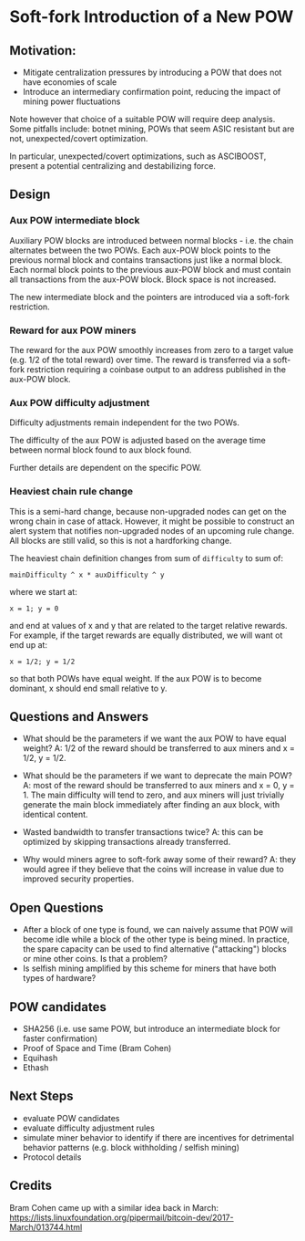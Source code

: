# Soft-fork Introduction of a New POW

## Motivation:

- Mitigate centralization pressures by introducing a POW that does not have economies of scale
- Introduce an intermediary confirmation point, reducing the impact of mining power fluctuations

Note however that choice of a suitable POW will require deep analysis.  Some pitfalls include: botnet mining, POWs that seem ASIC resistant but are not, unexpected/covert optimization.

In particular, unexpected/covert optimizations, such as ASCIBOOST, present a potential centralizing and destabilizing force.

## Design

### Aux POW intermediate block

Auxiliary POW blocks are introduced between normal blocks - i.e. the chain alternates between the two POWs.
Each aux-POW block points to the previous normal block and contains transactions just like a normal block.
Each normal block points to the previous aux-POW block and must contain all transactions from the aux-POW block.
Block space is not increased.

The new intermediate block and the pointers are introduced via a soft-fork restriction.

### Reward for aux POW miners

The reward for the aux POW smoothly increases from zero to a target value (e.g. 1/2 of the total reward) over time.
The reward is transferred via a soft-fork restriction requiring a coinbase output to an address published in the
aux-POW block.

### Aux POW difficulty adjustment

Difficulty adjustments remain independent for the two POWs.

The difficulty of the aux POW is adjusted based on the average time between normal block found
to aux block found.

Further details are dependent on the specific POW.

### Heaviest chain rule change

This is a semi-hard change, because non-upgraded nodes can get on the wrong chain in case of attack.  However,
it might be possible to construct an alert system that notifies non-upgraded nodes of an upcoming rule change.
All blocks are still valid, so this is not a hardforking change.

The heaviest chain definition changes from sum of `difficulty` to sum of:

    mainDifficulty ^ x * auxDifficulty ^ y

where we start at:

    x = 1; y = 0

and end at values of x and y that are related to the target relative rewards.  For example, if the target rewards
are equally distributed, we will want ot end up at:

    x = 1/2; y = 1/2

so that both POWs have equal weight.  If the aux POW is to become dominant, x should end small relative to y.


## Questions and Answers

- What should be the parameters if we want the aux POW to have equal weight? A: 1/2 of the reward should be transferred
to aux miners and x = 1/2, y = 1/2.

- What should be the parameters if we want to deprecate the main POW?  A: most of the reward should be transferred to
aux miners and x = 0, y = 1.  The main difficulty will tend to zero, and aux miners will just trivially generate the
main block immediately after finding an aux block, with identical content.

- Wasted bandwidth to transfer transactions twice?  A: this can be optimized by skipping transactions already
transferred.

- Why would miners agree to soft-fork away some of their reward?  A: they would agree if they believe that
the coins will increase in value due to improved security properties.

## Open Questions

- After a block of one type is found, we can naively assume that POW will become idle while a block of the other type is being mined.  In practice, the spare capacity can be used to find alternative ("attacking") blocks or mine other coins.  Is that a problem?
- Is selfish mining amplified by this scheme for miners that have both types of hardware?

## POW candidates

- SHA256 (i.e. use same POW, but introduce an intermediate block for faster confirmation)
- Proof of Space and Time (Bram Cohen)
- Equihash
- Ethash

## Next Steps

- evaluate POW candidates
- evaluate difficulty adjustment rules
- simulate miner behavior to identify if there are incentives for detrimental behavior patterns (e.g. block withholding / selfish mining)
- Protocol details


## Credits

Bram Cohen came up with a similar idea back in March:
https://lists.linuxfoundation.org/pipermail/bitcoin-dev/2017-March/013744.html
